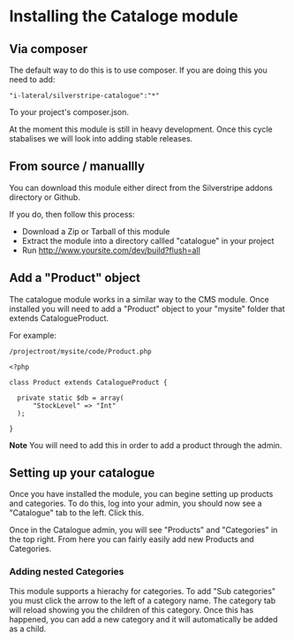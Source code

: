 Installing the Cataloge module
==============================

## Via composer

The default way to do this is to use composer. If you are doing this
you need to add:

    "i-lateral/silverstripe-catalogue":"*"

To your project's composer.json.

At the moment this module is still in heavy development. Once this cycle
stabalises we will look into adding stable releases.

## From source / manuallly

You can download this module either direct from the Silverstripe addons
directory or Github.

If you do, then follow this process:

* Download a Zip or Tarball of this module
* Extract the module into a directory callled "catalogue" in your project
* Run http://www.yoursite.com/dev/build?flush=all

## Add a "Product" object

The catalogue module works in a similar way to the CMS module. Once
installed you will need to add a "Product" object to your "mysite"
folder that extends CatalogueProduct.

For example:

    /projectroot/mysite/code/Product.php
    
    <?php
    
    class Product extends CatalogueProduct {
    
      private static $db = array(
          "StockLevel" => "Int"
      );
    
    }
    
**Note** You will need to add this in order to add a product through the
admin. 

## Setting up your catalogue

Once you have installed the module, you can begine setting up products
and categories. To do this, log into your admin, you should now see a
"Catalogue" tab to the left. Click this.

Once in the Catalogue admin, you will see "Products" and "Categories" in
the top right. From here you can fairly easily add new Products and 
Categories.

### Adding nested Categories

This module supports a hierachy for categories. To add "Sub categories"
you must click the arrow to the left of a category name. The category
tab will reload showing you the children of this category. Once this has
happened, you can add a new category and it will automatically be added
as a child.
